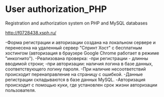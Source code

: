# User authorization_PHP
Registration and authorization system on PHP and MySQL databases

http://f0728438.xsph.ru/

-Форма регистрации и авторизации создана на локальном сервере и перенесена на удаленный сервер "Спринт Хост" с  бесплатным хостингом (авторизация в браузере Google Chrome работает в режиме "инкогнито").
-Реализована проверка: 
-при регистрации - длинны вводимой строки; 
-при авторизации: наличия логина в базе данных, соответствующего логину пароля. 
-При наличие несоответствий происходит перенаправление на страницу с ошибкой.
-Данные регистрации складываются в базе данных MySQL.
-Авторизация происходит с помощью куки, где установлен срок жизни авторизации пользователя.

